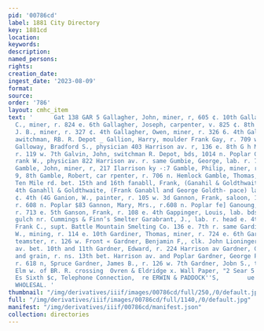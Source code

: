 ```yaml
---
pid: '00786cd'
label: 1881 City Directory
key: 1881cd
location: 
keywords: 
description: 
named_persons: 
rights: 
creation_date: 
ingest_date: '2023-08-09'
format: 
source: 
order: '786'
layout: cmhc_item
text: '      Gat 138 GAR 5 Gallagher, John, miner, r, 605 ¢. 10th Gallagher, John
  C., miner, r. 824 e. 6th Gallagher, Joseph, carpenter, v. 825 ¢. 8th Gallagher,
  J. B., miner, r. 327 ¢. 4th Gallagher, Owen, miner, r. 326 6. 4th Gallaghy, Peter,
  awitchman, RB. R. Depot _ Gallion, Harry, moulder Frank Gay, r. 709 w. Chestnut.
  Galloway, Bradford S., physician 403 Harrison av. r, 136 e. 8th G h Mrs., (wold)
  r. 119 w. 7th Galvin, John, switchman R. Depot, bds, 1014 n. Poplar Gambell, Fr
  rank W., physician 822 Harrison av. r. same Gumbie, George, lab. r. 706 n, Uemlock
  Gamble, John, miner, r, 217 Ilarrison ky -:7 Gamble, Philip, miner, r. rear 408
  9, 8th Gamble, Robert, car rpenter, r. 706 n. Hemlock Gamble, Thomas, miner, r.
  Ten Mile rd. bet. 15th and 16th fanabll, Frank, (Ganahil & Goldthwaite) r. 204 ¢.
  4th Ganahll & Goldthwaite, (Frank Ganabll and George Goldth- pace) lawyers, 204
  ¢. 4th (4G Ganion, W., painter, r. 105 w. 3d Gannon, Frank, saloon, 1150 n. Poplar,
  r. 608 n. Poplar $83 Gannon, Mary, Mrs., r.608 n. Poplar fe] Ganoung, W. S., miner,
  r. 713 e. 5th Ganson, Frank, r. 108 e. 4th Gappinger, Louis, lab. bds. Big Evans
  gulch nr. Cummings & Finn’s Smelter Garabrant, J., lab. r. head e. 4th Garbutt,
  Frank C., supt. Battle Mountain Smelting Co. 136 e. 7th r. same Gardiner, Frank
  W., mining, r. 114 e. 10th Gardiner, Thomas, miner, r. 724 e. 6th Gardner, Andrew,
  teamster, r. 126 w. Front « Gardner, Benjamin F,, clk. John Lioninger, r. we. Harrison
  av. bet. 10th and 11th Gardner, Edward, r. 224 Harrison av Gardner, George M., hay
  and grain, r. ns. 13th bet. Harrison av. and Poplar Gardner, George P., carpenter,
  r. 618 n, Spruce Gardner, James B., r. 126 w. 7th Gardner, Jobn S., teamster, r,
  Elm w. of BR. R. crossing  Ovren & Eldridge x. Wall Paper, "2 Sear 5  Eee 2      30
  Es Sixth $c, Telephone Connection,  re ERWIN & PADDOCK''S,        ue        CRACKERS,
  WHOLESAL. '
thumbnail: "/img/derivatives/iiif/images/00786cd/full/250,/0/default.jpg"
full: "/img/derivatives/iiif/images/00786cd/full/1140,/0/default.jpg"
manifest: "/img/derivatives/iiif/00786cd/manifest.json"
collection: directories
---
```

